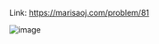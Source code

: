 Link: https://marisaoj.com/problem/81

![image](https://github.com/user-attachments/assets/260d2ee7-354e-40a3-9b89-6ddc87fd24b7)
